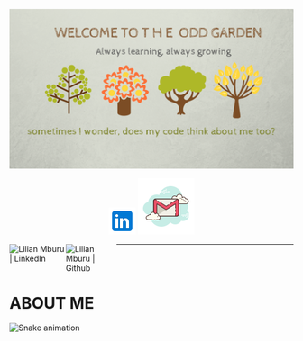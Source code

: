 <img 
    src="OGBanner.png"
    alt="A banner representation of the odd garden repo">  

 <p align="center">
 <a href="https://www.linkedin.com/in/lilianmburu/"><img src="linkedin.png" alt="link to linkedin profile"></a>
 <a href="mailto: liliru2086@gmail.com"><img src="gmail-logo-2.png" alt="link send gmail"></a>
 </p> 

<a href="https://www.linkedin.com/in/lilianmburu/"><img align="left" src="https://img.shields.io/badge/linkedin-%230077B5.svg?style=for-the-badge&logo=linkedin&logoColor=white" alt="Lilian Mburu | LinkedIn" width="100px"/></a> <a href="https://github.com/OddGarden" ><img align="left" src="https://img.shields.io/badge/github-%23121011.svg?style=for-the-badge&logo=github&logoColor=white" alt="Lilian Mburu | Github" width="90px"/></a><hr/>
\
&nbsp;

# ABOUT ME


![Snake animation](https://github.com/thepiyushmalhotra/thepiyushmalhotra/blob/output/github-contribution-grid-snake.svg)

          
          



